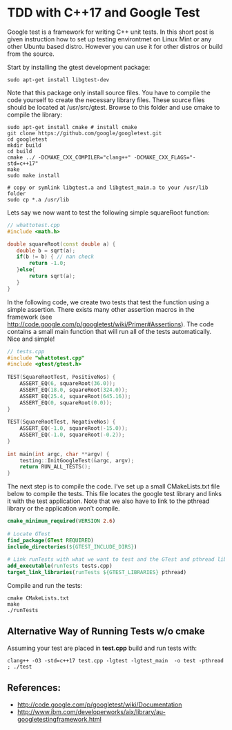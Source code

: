 # TDD with C++17 and Google Test

Google test is a framework for writing C++ unit tests. In this short post is given instruction how to set up testing
environtmet on Linux Mint or any other Ubuntu based distro. However you can use it for other distros or build from 
the source.

Start by installing the gtest development package:

```shell
sudo apt-get install libgtest-dev
```

Note that this package only install source files. You have to compile the code yourself to create the necessary library files. These source files should be located at /usr/src/gtest. Browse to this folder and use cmake to compile the library:

```shell
sudo apt-get install cmake # install cmake
git clone https://github.com/google/googletest.git
cd googletest
mkdir build
cd build
cmake ../ -DCMAKE_CXX_COMPILER="clang++" -DCMAKE_CXX_FLAGS="-std=c++17"
make
sudo make install

# copy or symlink libgtest.a and libgtest_main.a to your /usr/lib folder
sudo cp *.a /usr/lib
```

Lets say we now want to test the following simple squareRoot function:

 ```c++
// whattotest.cpp
#include <math.h>
 
double squareRoot(const double a) {
    double b = sqrt(a);
    if(b != b) { // nan check
        return -1.0;
    }else{
        return sqrt(a);
    }
}
```

In the following code, we create two tests that test the function using a simple assertion. There exists many other assertion macros in the framework (see http://code.google.com/p/googletest/wiki/Primer#Assertions). The code contains a small main function that will run all of the tests automatically. Nice and simple!

```c++
// tests.cpp
#include "whattotest.cpp"
#include <gtest/gtest.h>
 
TEST(SquareRootTest, PositiveNos) { 
    ASSERT_EQ(6, squareRoot(36.0));
    ASSERT_EQ(18.0, squareRoot(324.0));
    ASSERT_EQ(25.4, squareRoot(645.16));
    ASSERT_EQ(0, squareRoot(0.0));
}
 
TEST(SquareRootTest, NegativeNos) {
    ASSERT_EQ(-1.0, squareRoot(-15.0));
    ASSERT_EQ(-1.0, squareRoot(-0.2));
}
 
int main(int argc, char **argv) {
    testing::InitGoogleTest(&argc, argv);
    return RUN_ALL_TESTS();
}
```

The next step is to compile the code. I’ve set up a small CMakeLists.txt file below to compile the tests. This file locates the google test library and links it with the test application. Note that we also have to link to the pthread library or the application won’t compile.

```cmake
cmake_minimum_required(VERSION 2.6)
 
# Locate GTest
find_package(GTest REQUIRED)
include_directories(${GTEST_INCLUDE_DIRS})
 
# Link runTests with what we want to test and the GTest and pthread library
add_executable(runTests tests.cpp)
target_link_libraries(runTests ${GTEST_LIBRARIES} pthread)
```

Compile and run the tests:

```shell
cmake CMakeLists.txt
make
./runTests
```

## Alternative Way of Running Tests w/o cmake

Assuming your test are placed in **test.cpp** build and run tests with:

```shell
clang++ -O3 -std=c++17 test.cpp -lgtest -lgtest_main  -o test -pthread ; ./test

```

## References:

 - http://code.google.com/p/googletest/wiki/Documentation
 - http://www.ibm.com/developerworks/aix/library/au-googletestingframework.html
